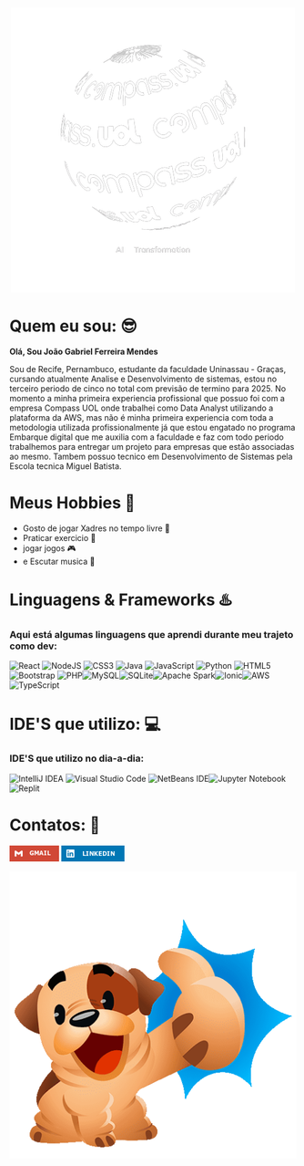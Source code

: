 



<div align="center">
  
![LogoCompass](compassUOL.png)
  
</div>

# Quem eu sou: :sunglasses:

**Olá, Sou João Gabriel Ferreira Mendes**

Sou de Recife, Pernambuco, estudante da faculdade Uninassau - Graças, cursando atualmente Analise e 
Desenvolvimento de sistemas, estou no terceiro periodo de cinco no total com previsão de termino 
para 2025. No momento a minha primeira experiencia profissional que possuo foi com a empresa 
Compass UOL onde trabalhei como Data Analyst utilizando a plataforma da AWS, mas não é minha 
primeira experiencia com toda a metodologia utilizada profissionalmente já que estou engatado no programa Embarque digital que 
me auxilia com a faculdade e faz com todo periodo trabalhemos para entregar um projeto para empresas
que estão associadas ao mesmo. Tambem possuo tecnico em Desenvolvimento de Sistemas pela Escola tecnica Miguel Batista.

# Meus Hobbies :maple_leaf:
* Gosto de jogar Xadres no tempo livre  :horse:
* Praticar exercicio  :running:
* jogar jogos :video_game:
* e Escutar musica :musical_score:


# Linguagens & Frameworks :hotsprings:

### Aqui está algumas linguagens que aprendi durante meu trajeto como dev:

![React](https://img.shields.io/badge/react-%2320232a.svg?style=for-the-badge&logo=react&logoColor=%2361DAFB) ![NodeJS](https://img.shields.io/badge/node.js-6DA55F?style=for-the-badge&logo=node.js&logoColor=white) ![CSS3](https://img.shields.io/badge/css3-%231572B6.svg?style=for-the-badge&logo=css3&logoColor=white) ![Java](https://img.shields.io/badge/java-%23ED8B00.svg?style=for-the-badge&logo=openjdk&logoColor=white) ![JavaScript](https://img.shields.io/badge/javascript-%23323330.svg?style=for-the-badge&logo=javascript&logoColor=%23F7DF1E) ![Python](https://img.shields.io/badge/python-3670A0?style=for-the-badge&logo=python&logoColor=ffdd54) ![HTML5](https://img.shields.io/badge/html5-%23E34F26.svg?style=for-the-badge&logo=html5&logoColor=white) ![Bootstrap](https://img.shields.io/badge/bootstrap-%238511FA.svg?style=for-the-badge&logo=bootstrap&logoColor=white) ![PHP](https://img.shields.io/badge/php-%23777BB4.svg?style=for-the-badge&logo=php&logoColor=white)![MySQL](https://img.shields.io/badge/mysql-4479A1.svg?style=for-the-badge&logo=mysql&logoColor=white)![SQLite](https://img.shields.io/badge/sqlite-%2307405e.svg?style=for-the-badge&logo=sqlite&logoColor=white)![Apache Spark](https://img.shields.io/badge/Apache%20Spark-FDEE21?style=flat-square&logo=apachespark&logoColor=black)![Ionic](https://img.shields.io/badge/Ionic-%233880FF.svg?style=for-the-badge&logo=Ionic&logoColor=white)![AWS](https://img.shields.io/badge/AWS-%23FF9900.svg?style=for-the-badge&logo=amazon-aws&logoColor=white)![TypeScript](https://img.shields.io/badge/typescript-%23007ACC.svg?style=for-the-badge&logo=typescript&logoColor=white)


# IDE'S que utilizo: :computer:
### IDE'S que utilizo no dia-a-dia:

![IntelliJ IDEA](https://img.shields.io/badge/IntelliJIDEA-000000.svg?style=for-the-badge&logo=intellij-idea&logoColor=white) ![Visual Studio Code](https://img.shields.io/badge/Visual%20Studio%20Code-0078d7.svg?style=for-the-badge&logo=visual-studio-code&logoColor=white) ![NetBeans IDE](https://img.shields.io/badge/NetBeansIDE-1B6AC6.svg?style=for-the-badge&logo=apache-netbeans-ide&logoColor=white)![Jupyter Notebook](https://img.shields.io/badge/jupyter-%23FA0F00.svg?style=for-the-badge&logo=jupyter&logoColor=white)![Replit](https://img.shields.io/badge/Replit-DD1200?style=for-the-badge&logo=Replit&logoColor=white)



# Contatos: :iphone:

[![gmail](gmail.png)](jgabsprofissional@gmail.com)
[![LinkedIn](linkedln.png)](https://www.linkedin.com/in/joao-gabriel-f-24343a270/)


<div align="center">
  
![Gif](gif.gif)

</div>

